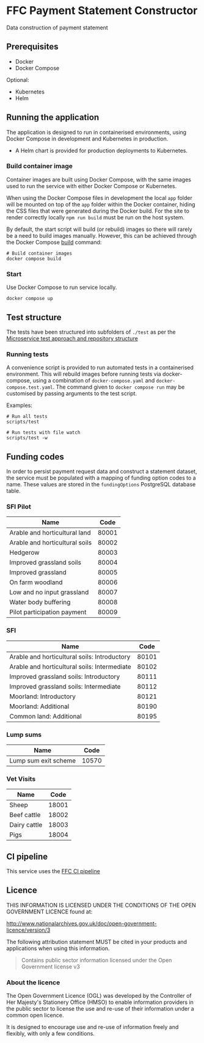 # FFC Payment Statement Constructor

Data construction of payment statement

## Prerequisites

- Docker
- Docker Compose

Optional:
- Kubernetes
- Helm

## Running the application

The application is designed to run in containerised environments, using Docker Compose in development and Kubernetes in production.

- A Helm chart is provided for production deployments to Kubernetes.

### Build container image

Container images are built using Docker Compose, with the same images used to run the service with either Docker Compose or Kubernetes.

When using the Docker Compose files in development the local `app` folder will
be mounted on top of the `app` folder within the Docker container, hiding the CSS files that were generated during the Docker build.  For the site to render correctly locally `npm run build` must be run on the host system.


By default, the start script will build (or rebuild) images so there will
rarely be a need to build images manually. However, this can be achieved
through the Docker Compose
[build](https://docs.docker.com/compose/reference/build/) command:

```
# Build container images
docker compose build
```

### Start

Use Docker Compose to run service locally.

```
docker compose up
```

## Test structure

The tests have been structured into subfolders of `./test` as per the
[Microservice test approach and repository structure](https://eaflood.atlassian.net/wiki/spaces/FPS/pages/1845396477/Microservice+test+approach+and+repository+structure)

### Running tests

A convenience script is provided to run automated tests in a containerised
environment. This will rebuild images before running tests via docker-compose,
using a combination of `docker-compose.yaml` and `docker-compose.test.yaml`.
The command given to `docker compose run` may be customised by passing
arguments to the test script.

Examples:

```
# Run all tests
scripts/test

# Run tests with file watch
scripts/test -w
```

## Funding codes

In order to persist payment request data and construct a statement dataset, the service must be populated with a mapping of funding option codes to a name.
These values are stored in the `fundingOptions` PostgreSQL database table.

### SFI Pilot

| Name | Code |
| ---- | ---- |
| Arable and horticultural land | 80001 |
| Arable and horticultural soils| 80002 |
| Hedgerow | 80003 |
| Improved grassland soils | 80004 |
| Improved grassland | 80005 |
| On farm woodland | 80006 |
| Low and no input grassland | 80007 |
| Water body buffering | 80008 |
| Pilot participation payment | 80009 |

### SFI

| Name | Code |
| ---- | ---- |
| Arable and horticultural soils: Introductory | 80101 |
| Arable and horticultural soils: Intermediate | 80102 |
| Improved grassland soils: Introductory | 80111 |
| Improved grassland soils: Intermediate | 80112 |
| Moorland: Introductory | 80121 |
| Moorland: Additional | 80190 |
| Common land: Additional | 80195 |

### Lump sums

| Name | Code |
| ---- | ---- |
| Lump sum exit scheme | 10570 |

### Vet Visits

| Name | Code |
| ---- | ---- |
| Sheep | 18001 |
| Beef cattle | 18002 |
| Dairy cattle | 18003 |
| Pigs | 18004 |

## CI pipeline

This service uses the [FFC CI pipeline](https://github.com/DEFRA/ffc-jenkins-pipeline-library)

## Licence

THIS INFORMATION IS LICENSED UNDER THE CONDITIONS OF THE OPEN GOVERNMENT LICENCE found at:

<http://www.nationalarchives.gov.uk/doc/open-government-licence/version/3>

The following attribution statement MUST be cited in your products and applications when using this information.

> Contains public sector information licensed under the Open Government license v3

### About the licence

The Open Government Licence (OGL) was developed by the Controller of Her Majesty's Stationery Office (HMSO) to enable information providers in the public sector to license the use and re-use of their information under a common open licence.

It is designed to encourage use and re-use of information freely and flexibly, with only a few conditions.
